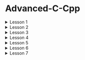 # Advanced-C-Cpp
<details>  
<summary>  Lesson 1 </summary>  
  
## COMPILER - MACRO  
### Compiler
- A compiler is a special program that translates a programming language's source code into machine code, bytecode or another programming language. In other words, we can say that it converts the high-level language to machine/binary language. The source code is typically written in a human-readable language such as C or C++.  
- The following are the phases through which our program passes before being transformed into an executable form:  

**1. Preprocessor:**
  - Removal of Comments
  - Expansion of Macros
  - Expansion of the included files
  - Conditional compilation  

**2. Compiling:** Compile filename.i and produce a filename.s. This file is in assembly-level instructions.  
**3. Assembling:** The filename.s is taken as input and turned into filename.o by the assembler. This file contains machine-level instructions.  
**4. Linking:** This is the final phase in which all the linking of function calls with their definitions is done. Linker knows where all these functions are implemented.   
### Macro
- Macros in the C programming language allows developers to define reusable pieces of code, constants, and even function-like constructs.
- A macro is a fragment of code which has been given a name. Whenever the name is used, it is replaced by the contents of the macro.   
- Macros in C are a feature of the C preprocessor.
- There are 3 main groups of macros:  
**1. #include:** The #include directive is used to include the contents of another file into the current source file.  
Example: `#include <stdio.h>`  
**2. #define, #undef:** The #define (#undef) directive is used to define (undefine) macros. It associates a name with a value or an expression.  
Example: 
```
#define PI 3.14
#undef PI
#define PI 3.1415
```  
**3. #if, #elif, #else, #ifdef, #ifndef:** Conditional compilation directives allow including or excluding specific code blocks based on predefined macros or conditions.
</details>  

<details>  
<summary>  Lesson 2 </summary>  
  
## STDARG - ASSERT
### STDARG
The stdarg.h header defines a variable type va_list and three macros which can be used to get the arguments in a function when the number of arguments are not known.  

**1. stdarg.h types:**  

**va_list:** type for iterating arguments  

**2. stdarg.h macros:**  

| Name  | Description |
| ------------- | ------------- |
| **va_start**  | Start iterating arguments with a va_list  |
| **va_arg**  | Retrieve an argument  | 
| **va_end**  | Free a va_list  |
| **va_copy**  | Copy contents of one va_list to another  |
### ASSERT
- Provides a macro called assert
- This macro can be used to verify assumptions made by the program.
- If this assumption is false, nothing happens and the program continues to execute.
- If this assumption is false, The program stops to execute and print a diagnostic message.
- Using for debugging, use #define NDEBUG to turn off debug mode.
</details> 

<details>  
<summary>  Lesson 3 </summary>  
  
## POINTER
Pointers are one of the core components of the C programming language. A pointer can be used to store the memory address of other variables, functions, or even other pointers. The use of pointers allows low-level memory access, dynamic memory allocation, and many other functionality in C.
### Void pointer
- The Void pointers in C are the pointers of type void. It means that they do not have any associated data type.
- One of the main properties of void pointers is that they cannot be dereferenced.
- Syntax: `void *ptr_void;`
### Function Pointer
- Pointer to function is a variable that holds the address of a function. That is, it points to the area in memory that contains the machine code of the function defined in the program.  
- In the C programming language, function pointers allow you to pass a function as an argument to another function, store the function's address in a data structure, or even pass the function as a return value. from another function.
### Pointer to Constant
- A way to define a pointer that cannot change the value at the address it points to through dereference, but the value at that address can change.
- Syntax: 
```
int const *ptr_const;
const int *ptr_const;
```
### Constant Pointer
- In constant pointers, the memory address stored inside the pointer is constant and cannot be modified once it is defined. It will always point to the same memory address.
- Syntax: `int *const const_ptr = &value;`
### Pointer to Pointer
- Pointer to Pointer is a data type in a programming language that allows you to store the address of a pointer.
- Pointer to pointer provides a new pointer hierarchy, allowing you to change the value of the original pointer. This hierarchy can be useful in many situations, especially when you work with functions that need to change the value of a pointer.
- Syntax: `int **ptp = &ptr;`
- Application:
  - json data type
  - List data structure
### NULL Pointer
- The Null Pointers are those pointers that do not point to any memory location.
- They can be created by assigning a NULL value to the pointer.
- A pointer of any type can be assigned the NULL value.
</details> 

<details>  
<summary>  Lesson 4 </summary> 
  
## MEMORY LAYOUT
The main.exe program (on windows), main.hex (loaded into the microcontroller) are stored in SSD or FLASH memory. When pressing run programs on the window (powering the microcontroller), these programs will be copied into RAM memory for execution.
### Text segment
- Contains executable instructions.
- Often read-only, to prevent a program from accidentally modifying its instructions.
- Store constants and pointers of char type.
- All variables stored in the Text segment cannot change their values ​​but can only be read.
### Data segment/ Initialized Data Segment
- Contains global and static variables initialized to a non-zero value.
- The value of the variable can be read and changed.
- All variables will be reclaimed after the program ends.
### BSS segment/ Uninitialized Data Segment
- Contains global and static variables initialized with a value of 0 or not assigned a value.
- The value of the variable can be read and changed.
- All variables will be reclaimed after the program ends.
### Stack
- Contains local variables and passed parameters.
- Can read and change the value of the variable during the program's runtime.
- After exiting the function, the memory area will be reclaimed.
### Heap
- The heap is used to dynamically allocate memory during program execution.
- This allows the program to create and release memory as needed, adapting to changes in data during runtime.
- Functions like malloc(), calloc(), realloc(), and free() are used to allocate and free memory on the heap.
- Can read and change the value of the variable during the program's runtime.


</details>

<details>  
<summary>  Lesson 5 </summary> 
  
## EXTERN - STATIC - VOLATILE - REGISTER
### EXTERN
- Used to notify that a variable or function has been declared elsewhere in the program or in another source file.
- This helps the program understand that the variable or function has been defined and will be used from another location, helping to manage associations between different parts of the program or between source files.
- Variables or functions declared with “extern” in C will have external linkage, indicating that they are linked externally.
- In a lengthy program that utilizes several files, the “extern” keyword is frequently employed to declare global variables in header files.
### STATIC
- **Static local variables:** declared within a function, it holds the variable's value across function calls and keeps the variable's scope within that function only.
- **Static global variables:** declared outside the function, it limits the scope of that variable to only the current source file, used to design library files.
### VOLATILE
- Signal to the compiler that a variable may change randomly, beyond the control of the program.
- Prevents the compiler from optimizing or removing operations on that variable, keeping operations on the variable performed as defined.
### REGISTER
- Used to indicate the programmer's intention that a variable be used frequently.
- May be stored in a computer register, rather than in RAM memory which lead to the increasing of accessing speed.
- Using register is only a recommendation to the compiler and does not guarantee that the variable will be stored in the register.
- The compiler may decide not to comply with this recommendation.

</details>

<details>  
<summary>  Lesson 6 </summary> 
  
## GOTO - SETJMP.H
### GOTO
- Allows a program to jump to a label that was previously placed in the same function.
- Provides control over the flow of a program.
- The use of **goto** is generally considered bad because it can make the source code difficult to read and maintain.
### SETJMP.H
- **setjmp.h** is a library in the C programming language, providing two main functions: setjmp and longjmp.
- Both of these functions are commonly used to perform exception handling in C, although it is not a typical way to handle exceptions in the language.

</details>
<details>  
<summary>  Lesson 7 </summary> 
  
## BITMASK
- A technique that uses bits to store and manipulate flags or status.
- Can be used to set, clear, and check the state of specific bits within a word.
- Bitmasks are commonly used to optimize memory, perform logical operations on a cluster of bits, and manage the state, access rights, or other properties of an object.
### NOT bitwise
- Used to perform bitwise NOT operations on each bit of a number. The result is the bitwise inverse of that number.
- Syntax: `int result = ~num;`
### AND bitwise
- Used to perform bitwise AND operations between each pair of bits of two numbers. The result is 1 if both corresponding bits are 1, otherwise 0.
- Syntax: `int result = num1 & num2;`
### OR bitwise
- Used to perform bitwise OR operations between each pair of bits of two numbers. The result is 1 if more than one corresponding bit is 1.
- Syntax: `int result = num1 | num2;`
### XOR bitwise
- Used to perform bitwise XOR between each pair of bits of two numbers. The result is 1 if only one corresponding bit is 1.
- Syntax: `int result = num1 ^ num2;`
### Shift left và Shift right bitwise
- Used to move bits left or right.
- In the case of <<, the bits on the right will be shifted to the left, and the bits on the left will be set to 0.
- Syntax: `int resultLeftShift = num << shiftAmount;`
- In the case of >>, the bits on the left will be shifted to the right, and the bits on the right will be set to 0 or 1 depending on the value of the highest bit (sign bit).
- Syntax: `int resultRightShift = num >> shiftAmount;`

</details>


